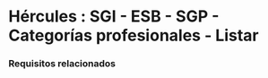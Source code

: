 # Hércules : SGI \- ESB \- SGP \- Categorías profesionales \- Listar



### Requisitos relacionados






